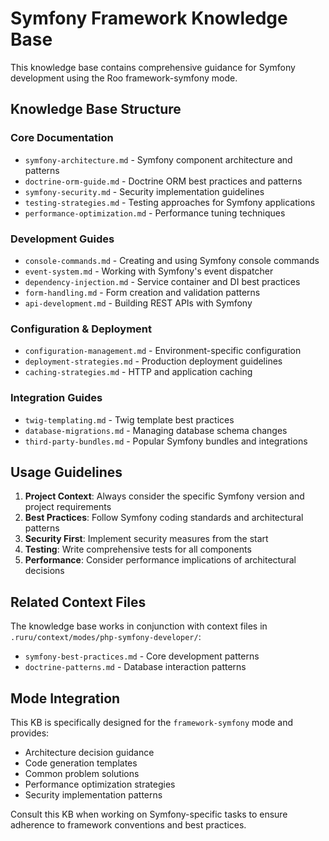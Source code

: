 # Symfony Framework Knowledge Base

This knowledge base contains comprehensive guidance for Symfony development using the Roo framework-symfony mode.

## Knowledge Base Structure

### Core Documentation
- `symfony-architecture.md` - Symfony component architecture and patterns
- `doctrine-orm-guide.md` - Doctrine ORM best practices and patterns  
- `symfony-security.md` - Security implementation guidelines
- `testing-strategies.md` - Testing approaches for Symfony applications
- `performance-optimization.md` - Performance tuning techniques

### Development Guides
- `console-commands.md` - Creating and using Symfony console commands
- `event-system.md` - Working with Symfony's event dispatcher
- `dependency-injection.md` - Service container and DI best practices
- `form-handling.md` - Form creation and validation patterns
- `api-development.md` - Building REST APIs with Symfony

### Configuration & Deployment
- `configuration-management.md` - Environment-specific configuration
- `deployment-strategies.md` - Production deployment guidelines
- `caching-strategies.md` - HTTP and application caching

### Integration Guides
- `twig-templating.md` - Twig template best practices
- `database-migrations.md` - Managing database schema changes
- `third-party-bundles.md` - Popular Symfony bundles and integrations

## Usage Guidelines

1. **Project Context**: Always consider the specific Symfony version and project requirements
2. **Best Practices**: Follow Symfony coding standards and architectural patterns
3. **Security First**: Implement security measures from the start
4. **Testing**: Write comprehensive tests for all components
5. **Performance**: Consider performance implications of architectural decisions

## Related Context Files

The knowledge base works in conjunction with context files in `.ruru/context/modes/php-symfony-developer/`:
- `symfony-best-practices.md` - Core development patterns
- `doctrine-patterns.md` - Database interaction patterns

## Mode Integration

This KB is specifically designed for the `framework-symfony` mode and provides:
- Architecture decision guidance
- Code generation templates
- Common problem solutions
- Performance optimization strategies
- Security implementation patterns

Consult this KB when working on Symfony-specific tasks to ensure adherence to framework conventions and best practices.